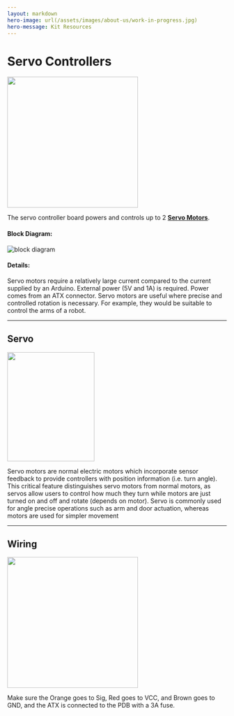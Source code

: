 ```yaml
---
layout: markdown
hero-image: url(/assets/images/about-us/work-in-progress.jpg)
hero-message: Kit Resources
---
```


Servo Controllers
=========

<img src="https://discourse.pierobotics.org/uploads/default/original/1X/9121465f2aa6d72c5bb0547071a47c69e7657929.jpg" width="300" height="300">

The servo controller board powers and controls up to 2 [**Servo Motors**](#servo). 

#### Block Diagram:

![block diagram](https://github.com/pioneers/SmartSensors/blob/master/Boards/ServoController/block_diag.png?raw=true)

#### Details:

Servo motors require a relatively large current compared to the current supplied by an Arduino. External power (5V and 1A) is required. Power comes from an ATX connector. Servo motors are useful where precise and controlled rotation is necessary. For example, they would be suitable to control the arms of a robot.

---

## Servo <a name = "servo"></a>

<img src="https://discourse.pierobotics.org/uploads/default/original/1X/29b399489f1c1059971ded9bce1a38a6719890fa.png" width="200" height="250">

Servo motors are normal electric motors which incorporate sensor feedback to provide controllers with position information (i.e. turn angle). This critical feature distinguishes servo motors from normal motors, as servos allow users to control how much they turn while motors are just turned on and off and rotate (depends on motor). Servo is commonly used for angle precise operations such as arm and door actuation, whereas motors are used for simpler movement

---

## Wiring

<img src="http://i.imgur.com/tom9h4u.jpg" width="300">

Make sure the Orange goes to Sig, Red goes to VCC, and Brown goes to GND, and the ATX is connected to the PDB with a 3A fuse.
